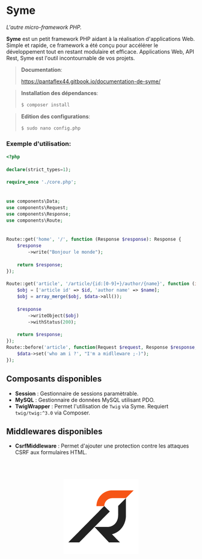 # Syme

*L'autre micro-framework PHP.*

**Syme** est un petit framework PHP aidant à la réalisation d'applications Web. Simple et rapide, ce framework a été conçu pour accélérer le développement tout en restant modulaire et efficace. Applications Web, API Rest, Syme est l'outil incontournable de vos projets.


> **Documentation**:
> 
> https://pantaflex44.gitbook.io/documentation-de-syme/


> **Installation des dépendances**:
>   ```bash
>   $ composer install
>   ```

> **Edition des configurations**:
>   ```bash
>   $ sudo nano config.php
>   ```


### Exemple d'utilisation:

```php
<?php

declare(strict_types=1);

require_once './core.php';


use components\Data;
use components\Request;
use components\Response;
use components\Route;


Route::get('home', '/', function (Response $response): Response {
    $response
        ->write("Bonjour le monde");

    return $response;
});

Route::get('article', '/article/{id:[0-9]+}/author/{name}', function (int $id, string $name, Response $response, Data $data): Response {
    $obj = ['article id' => $id, 'author name' => $name];
    $obj = array_merge($obj, $data->all());

    $response
        ->writeObject($obj)
        ->withStatus(200);

    return $response;
});
Route::before('article', function(Request $request, Response $response, Data $data): void {
    $data->set('who am i ?', "I'm a midlleware ;-)");
});
```


## Composants disponibles

- **Session** : Gestionnaire de sessions paramètrable.
- **MySQL** : Gestionnaire de données MySQL utilisant PDO.
- **TwigWrapper** : Permet l'utilisation de ```Twig``` via Syme. Requiert ```twig/twig:^3.0``` via Composer.


## Middlewares disponibles

- **CsrfMiddleware** : Permet d'ajouter une protection contre les attaques CSRF aux formulaires HTML.



<br /><br />
<div style="text-align: center;">

![Syme](./Syme.png)

</div>
<br />